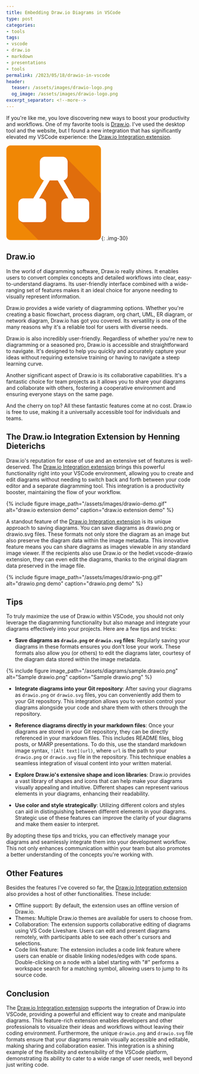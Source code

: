 ```yaml
---
title: Embedding Draw.io Diagrams in VSCode
type: post
categories:
- tools
tags:
- vscode
- draw.io
- markdown
- presentations
- tools
permalink: /2023/05/18/drawio-in-vscode
header:
  teaser: /assets/images/drawio-logo.png
  og_image: /assets/images/drawio-logo.png
excerpt_separator: <!--more-->
---
```


If you're like me, you love discovering new ways to boost your productivity and workflows. One of my favorite tools is [Draw.io](https://draw.io). I've used the desktop tool and the website, but I found a new integration that has significantly elevated my VSCode experience: the [Draw.io Integration extension](https://marketplace.visualstudio.com/items?itemName=hediet.vscode-drawio).
<!--more-->

![draw.io logo](/assets/images/drawio-logo.png){: .img-30}  

## Draw.io

In the world of diagramming software, Draw.io really shines. It enables users to convert complex concepts and detailed workflows into clear, easy-to-understand diagrams. Its user-friendly interface combined with a wide-ranging set of features makes it an ideal choice for anyone needing to visually represent information.

Draw.io provides a wide variety of diagramming options. Whether you're creating a basic flowchart, process diagram, org chart, UML, ER diagram, or network diagram, Draw.io has got you covered. Its versatility is one of the many reasons why it's a reliable tool for users with diverse needs.

Draw.io is also incredibly user-friendly. Regardless of whether you're new to diagramming or a seasoned pro, Draw.io is accessible and straightforward to navigate. It's designed to help you quickly and accurately capture your ideas without requiring extensive training or having to navigate a steep learning curve.

Another significant aspect of Draw.io is its collaborative capabilities. It's a fantastic choice for team projects as it allows you to share your diagrams and collaborate with others, fostering a cooperative environment and ensuring everyone stays on the same page.

And the cherry on top? All these fantastic features come at no cost. Draw.io is free to use, making it a universally accessible tool for individuals and teams.

## The Draw.io Integration Extension by Henning Dieterichs

Draw.io's reputation for ease of use and an extensive set of features is well-deserved. The [Draw.io Integration extension](https://marketplace.visualstudio.com/items?itemName=hediet.vscode-drawio) brings this powerful functionality right into your VSCode environment, allowing you to create and edit diagrams without needing to switch back and forth between your code editor and a separate diagramming tool. This integration is a productivity booster, maintaining the flow of your workflow.

{% include figure image_path="/assets/images/drawio-demo.gif" alt="draw.io extension demo" caption="draw.io extension demo" %}

A standout feature of the [Draw.io Integration extension](https://marketplace.visualstudio.com/items?itemName=hediet.vscode-drawio) is its unique approach to saving diagrams. You can save diagrams as drawio.png or drawio.svg files. These formats not only store the diagram as an image but also preserve the diagram data within the image metadata. This innovative feature means you can share diagrams as images viewable in any standard image viewer. If the recipients also use Draw.io or the hediet.vscode-drawio extension, they can even edit the diagrams, thanks to the original diagram data preserved in the image file.

{% include figure image_path="/assets/images/drawio-png.gif" alt="drawio.png demo" caption="drawio.png demo" %}

## Tips

To truly maximize the use of Draw.io within VSCode, you should not only leverage the diagramming functionality but also manage and integrate your diagrams effectively into your projects. Here are a few tips and tricks:

- **Save diagrams as `drawio.png` or `drawio.svg` files**: Regularly saving your diagrams in these formats ensures you don't lose your work. These formats also allow you (or others) to edit the diagrams later, courtesy of the diagram data stored within the image metadata.

{% include figure image_path="/assets/diagrams/sample.drawio.png" alt="Sample drawio.png" caption="Sample drawio.png" %}

- **Integrate diagrams into your Git repository**: After saving your diagrams as `drawio.png` or `drawio.svg` files, you can conveniently add them to your Git repository. This integration allows you to version control your diagrams alongside your code and share them with others through the repository.

- **Reference diagrams directly in your markdown files**: Once your diagrams are stored in your Git repository, they can be directly referenced in your markdown files. This includes README files, blog posts, or MARP presentations. To do this, use the standard markdown image syntax, `![Alt text](url)`, where `url` is the path to your `drawio.png` or `drawio.svg` file in the repository. This technique enables a seamless integration of visual content into your written material.

- **Explore Draw.io's extensive shape and icon libraries**: Draw.io provides a vast library of shapes and icons that can help make your diagrams visually appealing and intuitive. Different shapes can represent various elements in your diagrams, enhancing their readability.

- **Use color and style strategically**: Utilizing different colors and styles can aid in distinguishing between different elements in your diagrams. Strategic use of these features can improve the clarity of your diagrams and make them easier to interpret.

By adopting these tips and tricks, you can effectively manage your diagrams and seamlessly integrate them into your development workflow. This not only enhances communication within your team but also promotes a better understanding of the concepts you're working with.

## Other Features

Besides the features I've covered so far, the [Draw.io Integration extension](https://marketplace.visualstudio.com/items?itemName=hediet.vscode-drawio) also provides a host of other functionalities. These include:

- Offline support: By default, the extension uses an offline version of Draw.io.
- Themes: Multiple Draw.io themes are available for users to choose from.
- Collaboration: The extension supports collaborative editing of diagrams using VS Code Liveshare. Users can edit and present diagrams remotely, with participants able to see each other's cursors and selections.
- Code link feature: The extension includes a code link feature where users can enable or disable linking nodes/edges with code spans. Double-clicking on a node with a label starting with "#" performs a workspace search for a matching symbol, allowing users to jump to its source code.

## Conclusion

The [Draw.io Integration extension](https://marketplace.visualstudio.com/items?itemName=hediet.vscode-drawio) supports the integration of Draw.io into VSCode, providing a powerful and efficient way to create and manipulate diagrams. This feature-rich extension enables developers and other professionals to visualize their ideas and workflows without leaving their coding environment. Furthermore, the unique `drawio.png` and `drawio.svg` file formats ensure that your diagrams remain visually accessible and editable, making sharing and collaboration easier. This integration is a shining example of the flexibility and extensibility of the VSCode platform, demonstrating its ability to cater to a wide range of user needs, well beyond just writing code.
